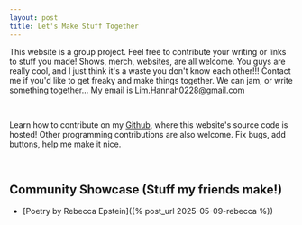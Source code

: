 ```yaml
---
layout: post
title: Let's Make Stuff Together
---
```


This website is a group project. Feel free to contribute your writing or links to stuff you made! Shows, merch, websites, are all welcome. You guys are really cool, and I just think it's a waste you don't know each other!!! Contact me if you'd like to get freaky and make things together. We can jam, or write something together...
My email is Lim.Hannah0228@gmail.com

<br>

Learn how to contribute on my [Github](https://github.com/limh0228/schemes_and_machinations), where this website's source code is hosted! Other programming contributions are also welcome. Fix bugs, add buttons, help me make it nice.

<br> 

## Community Showcase (Stuff my friends make!)
- [Poetry by Rebecca Epstein]({% post_url 2025-05-09-rebecca %})





